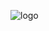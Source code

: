 ![logo](https://user-images.githubusercontent.com/45181367/181508381-c90487db-c1c8-4a0f-8802-28e9753636b8.png)

